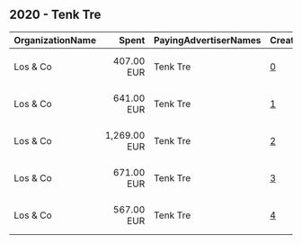 ## 2020 - Tenk Tre 
|OrganizationName|Spent|PayingAdvertiserNames|CreativeUrls|Impressions|Genders|AgeBrackets|CountryCodes|BillingAddresses|CandidateBallotInformation|
|:---|---:|:---|:---|---:|:---|:---|:---|:---|:---|
|Los & Co|407.00 EUR|Tenk Tre|[0](https://www.snap.com/political-ads/asset/975082331c977d09443c7988f21ef73e3be188cd9fdefa4c3aa3ad7de38c8d20?mediaType=mp4)|140,146||20+|norway|"Skur 41 Vippetangen,Oslo,0150 ,NO"||
|Los & Co|641.00 EUR|Tenk Tre|[1](https://www.snap.com/political-ads/asset/f7d2592774de97937ec3c5bcea5bdfebcbe676f8c54cffb302b208572466ba5f?mediaType=mp4)|268,653||18-35|norway|"Skur 41 Vippetangen,Oslo,0150 ,NO"||
|Los & Co|1,269.00 EUR|Tenk Tre|[2](https://www.snap.com/political-ads/asset/6734b2b3a3cb9a45ac242eec5a072f9ac272c0fbf6bd5220af0617065a9ca1fa?mediaType=mp4)|385,572||20+|norway|"Skur 41 Vippetangen,Oslo,0150 ,NO"||
|Los & Co|671.00 EUR|Tenk Tre|[3](https://www.snap.com/political-ads/asset/622a38b633567c779eb45ccfc0b5e13cecc090e62eaee21a857356d51d3bdb21?mediaType=mp4)|257,414||18-35|norway|"Skur 41 Vippetangen,Oslo,0150 ,NO"||
|Los & Co|567.00 EUR|Tenk Tre|[4](https://www.snap.com/political-ads/asset/b75f3806985513859d0f38ad2f71750e52e7623adc72f75b24a3ad6f8abac33e?mediaType=mp4)|208,580||18-35|norway|"Skur 41 Vippetangen,Oslo,0150 ,NO"||

